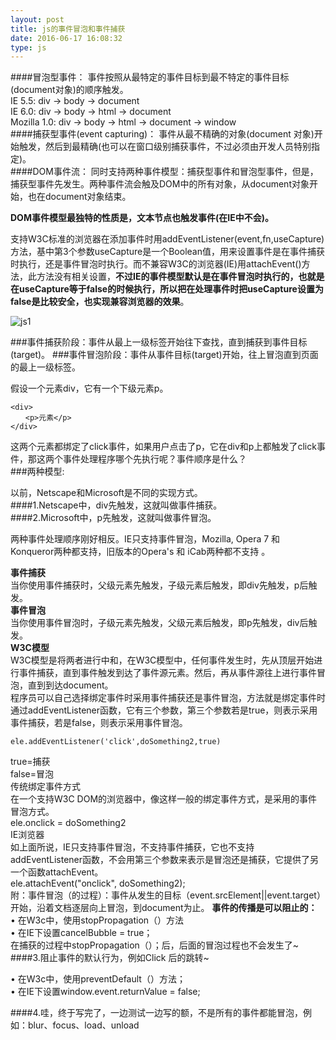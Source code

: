 ```yaml
---
layout: post
title: js的事件冒泡和事件捕获
date: 2016-06-17 16:08:32
type: js
---
```


####冒泡型事件：
事件按照从最特定的事件目标到最不特定的事件目标(document对象)的顺序触发。<br/>
  IE 5.5: div -> body -> document<br/>
  IE 6.0: div -> body -> html -> document<br/>
  Mozilla 1.0: div -> body -> html -> document -> window<br/>
####捕获型事件(event capturing)：
事件从最不精确的对象(document 对象)开始触发，然后到最精确(也可以在窗口级别捕获事件，不过必须由开发人员特别指定)。<br/>
####DOM事件流：
同时支持两种事件模型：捕获型事件和冒泡型事件，但是，捕获型事件先发生。两种事件流会触及DOM中的所有对象，从document对象开始，也在document对象结束。<br/>
  
**DOM事件模型最独特的性质是，文本节点也触发事件(在IE中不会)。**<br/>

支持W3C标准的浏览器在添加事件时用addEventListener(event,fn,useCapture)方法，基中第3个参数useCapture是一个Boolean值，用来设置事件是在事件捕获时执行，还是事件冒泡时执行。而不兼容W3C的浏览器(IE)用attachEvent()方法，此方法没有相关设置，**不过IE的事件模型默认是在事件冒泡时执行的，也就是在useCapture等于false的时候执行，所以把在处理事件时把useCapture设置为false是比较安全，也实现兼容浏览器的效果**。

![js1](http://files.jb51.net/file_images/article/201310/20131028160201571.jpg)

###事件捕获阶段：事件从最上一级标签开始往下查找，直到捕获到事件目标(target)。
###事件冒泡阶段：事件从事件目标(target)开始，往上冒泡直到页面的最上一级标签。

假设一个元素div，它有一个下级元素p。<br/>
```
<div>
　　<p>元素</p>
</div>
```
这两个元素都绑定了click事件，如果用户点击了p，它在div和p上都触发了click事件，那这两个事件处理程序哪个先执行呢？事件顺序是什么？
 <br/>
###两种模型:<br/>

以前，Netscape和Microsoft是不同的实现方式。<br/>
####1.Netscape中，div先触发，这就叫做事件捕获。<br/>
####2.Microsoft中，p先触发，这就叫做事件冒泡。<br/>

两种事件处理顺序刚好相反。IE只支持事件冒泡，Mozilla, Opera 7 和 Konqueror两种都支持，旧版本的Opera's 和 iCab两种都不支持 。<br/>

**事件捕获**<br/>
当你使用事件捕获时，父级元素先触发，子级元素后触发，即div先触发，p后触发。<br/>
**事件冒泡**<br/>
当你使用事件冒泡时，子级元素先触发，父级元素后触发，即p先触发，div后触发。<br/>
**W3C模型**<br/>
W3C模型是将两者进行中和，在W3C模型中，任何事件发生时，先从顶层开始进行事件捕获，直到事件触发到达了事件源元素。然后，再从事件源往上进行事件冒泡，直到到达document。<br/>
程序员可以自己选择绑定事件时采用事件捕获还是事件冒泡，方法就是绑定事件时通过addEventListener函数，它有三个参数，第三个参数若是true，则表示采用事件捕获，若是false，则表示采用事件冒泡。<br/>
```
ele.addEventListener('click',doSomething2,true)
```
true=捕获<br/>
false=冒泡<br/>
传统绑定事件方式<br/>
在一个支持W3C DOM的浏览器中，像这样一般的绑定事件方式，是采用的事件冒泡方式。<br/>
ele.onclick = doSomething2<br/>
IE浏览器<br/>
如上面所说，IE只支持事件冒泡，不支持事件捕获，它也不支持addEventListener函数，不会用第三个参数来表示是冒泡还是捕获，它提供了另一个函数attachEvent。<br/>
ele.attachEvent("onclick", doSomething2);<br/>
附：事件冒泡（的过程）：事件从发生的目标（event.srcElement||event.target）开始，沿着文档逐层向上冒泡，到document为止。
**事件的传播是可以阻止的：**<br/>
• 在W3c中，使用stopPropagation（）方法<br/>
• 在IE下设置cancelBubble = true；<br/>
在捕获的过程中stopPropagation（）；后，后面的冒泡过程也不会发生了~<br/>
####3.阻止事件的默认行为，例如Click 后的跳转~<br/>

• 在W3c中，使用preventDefault（）方法；<br/>
• 在IE下设置window.event.returnValue = false;

####4.哇，终于写完了，一边测试一边写的额，不是所有的事件都能冒泡，例如：blur、focus、load、unload

